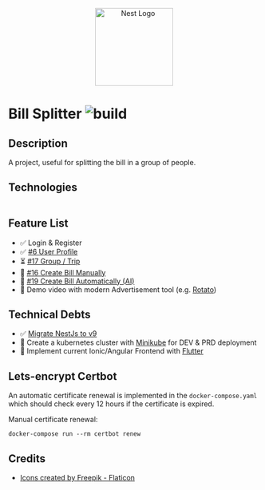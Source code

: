 <p align="center">
  <a href="https://www.flaticon.com/" target="blank"><img src="https://cdn-icons-png.flaticon.com/512/3753/3753033.png" width="156" alt="Nest Logo" /></a>
</p>

# Bill Splitter ![build](https://github.com/xXTime-OnXx/bill-splitter/actions/workflows/productive-deployment.yml/badge.svg)

## Description

A project, useful for splitting the bill in a group of people.

## Technologies
<a href="https://skillicons.dev">
  <img src="https://skillicons.dev/icons?i=docker,nginx,firebase,flutter,angular,nestjs,postgres"  alt=""/>
</a>

## Feature List

- :white_check_mark: Login & Register
- :white_check_mark: [#6 User Profile](https://github.com/xXTime-OnXx/bill-splitter/issues/6)
- :hourglass_flowing_sand: [#17 Group / Trip](https://github.com/xXTime-OnXx/bill-splitter/issues/17)
- :large_blue_circle: [#16 Create Bill Manually](https://github.com/xXTime-OnXx/bill-splitter/issues/16)
- :large_blue_circle: [#19 Create Bill Automatically (AI)](https://github.com/xXTime-OnXx/bill-splitter/issues/19)
- :large_blue_circle: Demo video with modern Advertisement tool (e.g. [Rotato](https://rotato.app/))

## Technical Debts

- :white_check_mark: [Migrate NestJs to v9](https://docs.nestjs.com/migration-guide)
- :large_blue_circle: Create a kubernetes cluster with [Minikube](https://minikube.sigs.k8s.io/docs/) for DEV & PRD
  deployment
- :large_blue_circle: Implement current Ionic/Angular Frontend with [Flutter](https://flutter.dev/)

## Lets-encrypt Certbot

An automatic certificate renewal is implemented in the `docker-compose.yaml`
which should check every 12 hours if the certificate is expired.

Manual certificate renewal:

```shell
docker-compose run --rm certbot renew
```

## Credits

- <a href="https://www.flaticon.com/authors/freepik" title="Freepik Icons">Icons created by Freepik - Flaticon</a>
